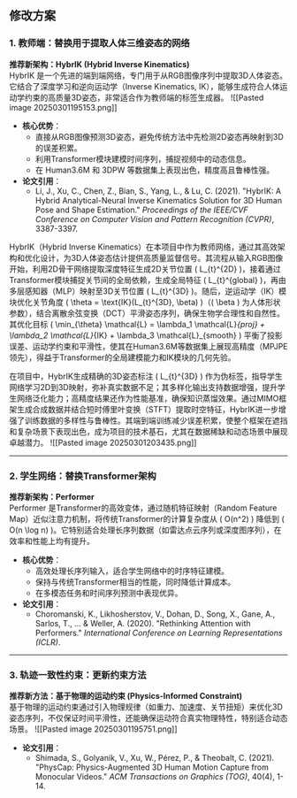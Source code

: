 
## 修改方案

### 1. 教师端：替换用于提取人体三维姿态的网络
**推荐新架构：HybrIK (Hybrid Inverse Kinematics)**  
HybrIK 是一个先进的端到端网络，专门用于从RGB图像序列中提取3D人体姿态。它结合了深度学习和逆向运动学（Inverse Kinematics, IK），能够生成符合人体运动学约束的高质量3D姿态，非常适合作为教师端的标签生成器。
![[Pasted image 20250301195153.png]]

- **核心优势**：
  - 直接从RGB图像预测3D姿态，避免传统方法中先检测2D姿态再映射到3D的误差积累。
  - 利用Transformer模块建模时间序列，捕捉视频中的动态信息。
  - 在 Human3.6M 和 3DPW 等数据集上表现出色，精度高且鲁棒性强。
- **论文引用**：
  - Li, J., Xu, C., Chen, Z., Bian, S., Yang, L., & Lu, C. (2021). "HybrIK: A Hybrid Analytical-Neural Inverse Kinematics Solution for 3D Human Pose and Shape Estimation." *Proceedings of the IEEE/CVF Conference on Computer Vision and Pattern Recognition (CVPR)*, 3387-3397.

HybrIK（Hybrid Inverse Kinematics）在本项目中作为教师网络，通过其高效架构和优化设计，为3D人体姿态估计提供高质量监督信号。其流程从输入RGB图像开始，利用2D骨干网络提取深度特征生成2D关节位置 \( L_{t}^{2D} \)，接着通过Transformer模块捕捉关节间的全局依赖，生成全局特征 \( L_{t}^{global} \)，再由多层感知器（MLP）映射至3D关节位置 \( L_{t}^{3D} \)。随后，逆运动学（IK）模块优化关节角度 \( \theta = \text{IK}(L_{t}^{3D}, \beta) \)（\( \beta \) 为人体形状参数），结合离散余弦变换（DCT）平滑姿态序列，确保生物学合理性和自然性。其优化目标 \( \min_{\theta} \mathcal{L} = \lambda_1 \mathcal{L}_{proj} + \lambda_2 \mathcal{L}_{IK} + \lambda_3 \mathcal{L}_{smooth} \) 平衡了投影误差、运动学约束和平滑性，使其在Human3.6M等数据集上展现高精度（MPJPE领先），得益于Transformer的全局建模能力和IK模块的几何先验。

在项目中，HybrIK生成精确的3D姿态标注 \( L_{t}^{3D} \) 作为伪标签，指导学生网络学习2D到3D映射，弥补真实数据不足；其多样化输出支持数据增强，提升学生网络泛化能力；高精度结果还作为性能基准，确保知识蒸馏效果。通过MIMO框架生成合成数据并结合短时傅里叶变换（STFT）提取时空特征，HybrIK进一步增强了训练数据的多样性与鲁棒性。其端到端训练减少误差积累，使整个框架在遮挡和复杂场景下表现出色，成为项目的技术基石，尤其在数据稀缺和动态场景中展现卓越潜力。
![[Pasted image 20250301203435.png]]

---

### 2. 学生网络：替换Transformer架构
**推荐新架构：Performer**  
Performer 是Transformer的高效变体，通过随机特征映射（Random Feature Map）近似注意力机制，将传统Transformer的计算复杂度从 \( O(n^2) \) 降低到 \( O(n \log n) \)。它特别适合处理长序列数据（如雷达点云序列或深度图序列），在效率和性能上均有提升。
- **核心优势**：
  - 高效处理长序列输入，适合学生网络中的时序特征建模。
  - 保持与传统Transformer相当的性能，同时降低计算成本。
  - 在多模态任务和时间序列预测中表现优异。
- **论文引用**：
  - Choromanski, K., Likhosherstov, V., Dohan, D., Song, X., Gane, A., Sarlos, T., ... & Weller, A. (2020). "Rethinking Attention with Performers." *International Conference on Learning Representations (ICLR)*.


---

### 3. 轨迹一致性约束：更新约束方法

**推荐新方法：基于物理的运动约束 (Physics-Informed Constraint)**  
基于物理的运动约束通过引入物理规律（如重力、加速度、关节扭矩）来优化3D姿态序列，不仅保证时间平滑性，还能确保运动符合真实物理特性，特别适合动态场景。
![[Pasted image 20250301195751.png]]
- **论文引用**：
  - Shimada, S., Golyanik, V., Xu, W., Pérez, P., & Theobalt, C. (2021). "PhysCap: Physics-Augmented 3D Human Motion Capture from Monocular Videos." *ACM Transactions on Graphics (TOG)*, 40(4), 1-14.